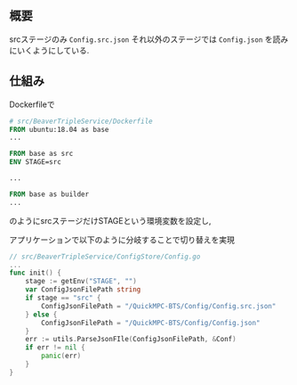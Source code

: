 ## 概要
srcステージのみ `Config.src.json` それ以外のステージでは `Config.json` を読みにいくようにしている.

## 仕組み
Dockerfileで
```Dockerfile
# src/BeaverTripleService/Dockerfile
FROM ubuntu:18.04 as base
...

FROM base as src
ENV STAGE=src

...

FROM base as builder
...
```
のようにsrcステージだけSTAGEという環境変数を設定し,

アプリケーションで以下のように分岐することで切り替えを実現
```go
// src/BeaverTripleService/ConfigStore/Config.go
...
func init() {
    stage := getEnv("STAGE", "")
    var ConfigJsonFilePath string
    if stage == "src" {
        ConfigJsonFilePath = "/QuickMPC-BTS/Config/Config.src.json"
    } else {
        ConfigJsonFilePath = "/QuickMPC-BTS/Config/Config.json"
    }
    err := utils.ParseJsonFIle(ConfigJsonFilePath, &Conf)
    if err != nil {
        panic(err)
    }
}
```